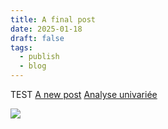 ```yaml
---
title: A final post
date: 2025-01-18
draft: false
tags:
  - publish
  - blog
---
```


TEST 
[A new post](A%20new%20post.md)
[Analyse univariée](SOURCES/Excalidraw/Analyse%20univariée.md)

![](Détection_anomalies_img2.png)

